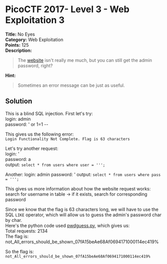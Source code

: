 # PicoCTF 2017- Level 3 - Web Exploitation 3

**Title:** No Eyes  
**Category:** Web Exploitation  
**Points:** 125  
**Description:**

>The [website](http://shell2017.picoctf.com:33838/) isn't really me much, but you can still get the admin password, right?  

**Hint:**

>Sometimes an error message can be just as useful.  

## Solution

This is a blind SQL injection. First let's try:  
    login: admin  
    password: ' or 1=1 --  

This gives us the following error:  
    `Login Functionality Not Complete. Flag is 63 characters`  

Let's try another request:  
    login: '  
    password: a  
    output: `select * from users where user = ''';`

Another:
    login: admin
    password: '
    output: `select * from users where pass = ''';`

This gives us more information about how the website request works:  
    search for username in table -> if it exists, search for corresponding password  

Since we know that the flag is 63 characters long, we will have to use the SQL `LIKE` operator, which will allow us to guess the admin's password char by char.  
Here's the python code used [pwdguess.py](pwdguess.py), which gives us:  
    Total requests: 2134  
    The flag is: not_All_errors_should_be_shown_07fA15beAe68Af0694171000114ec419%  

So the flag is: `not_All_errors_should_be_shown_07fA15beAe68Af0694171000114ec419%`